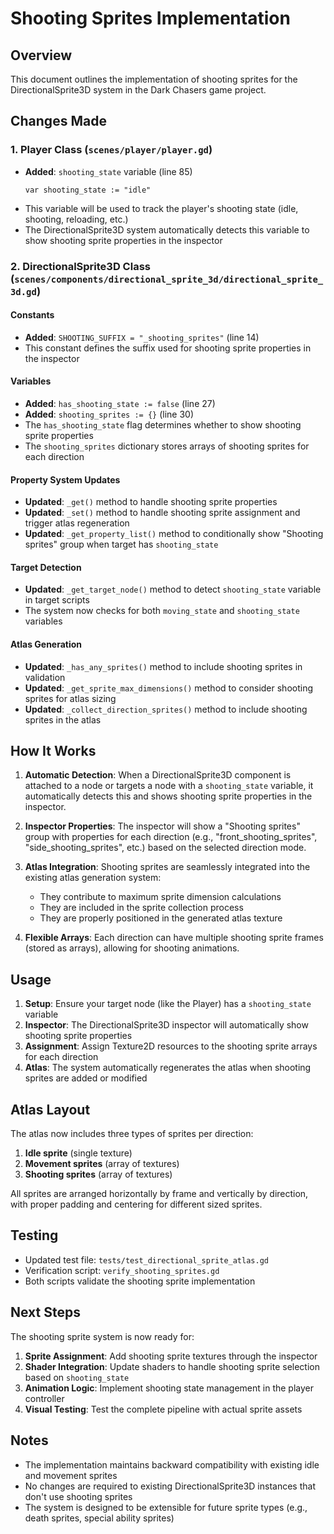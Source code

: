 # Shooting Sprites Implementation

## Overview
This document outlines the implementation of shooting sprites for the DirectionalSprite3D system in the Dark Chasers game project.

## Changes Made

### 1. Player Class (`scenes/player/player.gd`)
- **Added**: `shooting_state` variable (line 85)
  ```gdscript
  var shooting_state := "idle"
  ```
- This variable will be used to track the player's shooting state (idle, shooting, reloading, etc.)
- The DirectionalSprite3D system automatically detects this variable to show shooting sprite properties in the inspector

### 2. DirectionalSprite3D Class (`scenes/components/directional_sprite_3d/directional_sprite_3d.gd`)

#### Constants
- **Added**: `SHOOTING_SUFFIX = "_shooting_sprites"` (line 14)
- This constant defines the suffix used for shooting sprite properties in the inspector

#### Variables
- **Added**: `has_shooting_state := false` (line 27)
- **Added**: `shooting_sprites := {}` (line 30)
- The `has_shooting_state` flag determines whether to show shooting sprite properties
- The `shooting_sprites` dictionary stores arrays of shooting sprites for each direction

#### Property System Updates
- **Updated**: `_get()` method to handle shooting sprite properties
- **Updated**: `_set()` method to handle shooting sprite assignment and trigger atlas regeneration
- **Updated**: `_get_property_list()` method to conditionally show "Shooting sprites" group when target has `shooting_state`

#### Target Detection
- **Updated**: `_get_target_node()` method to detect `shooting_state` variable in target scripts
- The system now checks for both `moving_state` and `shooting_state` variables

#### Atlas Generation
- **Updated**: `_has_any_sprites()` method to include shooting sprites in validation
- **Updated**: `_get_sprite_max_dimensions()` method to consider shooting sprites for atlas sizing
- **Updated**: `_collect_direction_sprites()` method to include shooting sprites in the atlas

## How It Works

1. **Automatic Detection**: When a DirectionalSprite3D component is attached to a node or targets a node with a `shooting_state` variable, it automatically detects this and shows shooting sprite properties in the inspector.

2. **Inspector Properties**: The inspector will show a "Shooting sprites" group with properties for each direction (e.g., "front_shooting_sprites", "side_shooting_sprites", etc.) based on the selected direction mode.

3. **Atlas Integration**: Shooting sprites are seamlessly integrated into the existing atlas generation system:
   - They contribute to maximum sprite dimension calculations
   - They are included in the sprite collection process
   - They are properly positioned in the generated atlas texture

4. **Flexible Arrays**: Each direction can have multiple shooting sprite frames (stored as arrays), allowing for shooting animations.

## Usage

1. **Setup**: Ensure your target node (like the Player) has a `shooting_state` variable
2. **Inspector**: The DirectionalSprite3D inspector will automatically show shooting sprite properties
3. **Assignment**: Assign Texture2D resources to the shooting sprite arrays for each direction
4. **Atlas**: The system automatically regenerates the atlas when shooting sprites are added or modified

## Atlas Layout

The atlas now includes three types of sprites per direction:
1. **Idle sprite** (single texture)
2. **Movement sprites** (array of textures)
3. **Shooting sprites** (array of textures)

All sprites are arranged horizontally by frame and vertically by direction, with proper padding and centering for different sized sprites.

## Testing

- Updated test file: `tests/test_directional_sprite_atlas.gd`
- Verification script: `verify_shooting_sprites.gd`
- Both scripts validate the shooting sprite implementation

## Next Steps

The shooting sprite system is now ready for:
1. **Sprite Assignment**: Add shooting sprite textures through the inspector
2. **Shader Integration**: Update shaders to handle shooting sprite selection based on `shooting_state`
3. **Animation Logic**: Implement shooting state management in the player controller
4. **Visual Testing**: Test the complete pipeline with actual sprite assets

## Notes

- The implementation maintains backward compatibility with existing idle and movement sprites
- No changes are required to existing DirectionalSprite3D instances that don't use shooting sprites
- The system is designed to be extensible for future sprite types (e.g., death sprites, special ability sprites)
